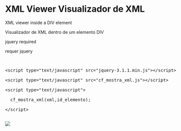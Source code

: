 XML Viewer
Visualizador de XML
=========

XML viewer inside a DIV element

Visualizador de XML dentro de um elemento DIV

jquery required

requer jquery

<xmp>

<script type="text/javascript" src="jquery-3.1.1.min.js"></script>
<script type="text/javascript" src="cf_mostra_xml.js"></script>

<script type="text/javascript">

  cf_mostra_xml(xml,id_elemento);

</script>
</xmp>

<img src="https://github.com/PericlesNetto/aplicacao/blob/master/image.png">

